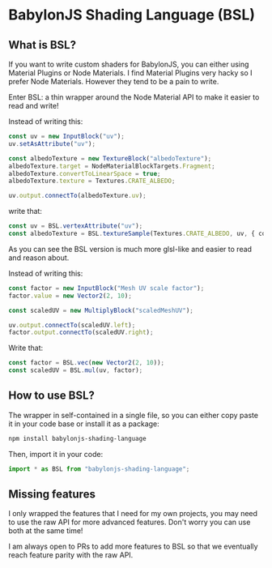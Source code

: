 # BabylonJS Shading Language (BSL)

## What is BSL?

If you want to write custom shaders for BabylonJS, you can either using Material Plugins or Node Materials.
I find Material Plugins very hacky so I prefer Node Materials. However they tend to be a pain to write.

Enter BSL: a thin wrapper around the Node Material API to make it easier to read and write!

Instead of writing this:

```typescript
const uv = new InputBlock("uv");
uv.setAsAttribute("uv");

const albedoTexture = new TextureBlock("albedoTexture");
albedoTexture.target = NodeMaterialBlockTargets.Fragment;
albedoTexture.convertToLinearSpace = true;
albedoTexture.texture = Textures.CRATE_ALBEDO;

uv.output.connectTo(albedoTexture.uv);
```

write that:

```typescript
const uv = BSL.vertexAttribute("uv");
const albedoTexture = BSL.textureSample(Textures.CRATE_ALBEDO, uv, { convertToLinearSpace: true });
```

As you can see the BSL version is much more glsl-like and easier to read and reason about.

Instead of writing this:

```typescript
const factor = new InputBlock("Mesh UV scale factor");
factor.value = new Vector2(2, 10);

const scaledUV = new MultiplyBlock("scaledMeshUV");

uv.output.connectTo(scaledUV.left);
factor.output.connectTo(scaledUV.right);
```

Write that:

```typescript
const factor = BSL.vec(new Vector2(2, 10));
const scaledUV = BSL.mul(uv, factor);
```

## How to use BSL?

The wrapper in self-contained in a single file, so you can either copy paste it in your code base or install it as a package:

```bash
npm install babylonjs-shading-language
```

Then, import it in your code:

```typescript
import * as BSL from "babylonjs-shading-language";
```

## Missing features

I only wrapped the features that I need for my own projects, you may need to use the raw API for more advanced features.
Don't worry you can use both at the same time!

I am always open to PRs to add more features to BSL so that we eventually reach feature parity with the raw API.
